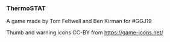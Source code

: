 ### ThermoSTAT
A game made by Tom Feltwell and Ben Kirman for #GGJ19

Thumb and warning icons CC-BY from https://game-icons.net/
